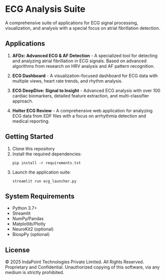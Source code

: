 # ECG Analysis Suite

A comprehensive suite of applications for ECG signal processing, visualization, and analysis with a special focus on atrial fibrillation detection.

## Applications

1. **AFDx: Advanced ECG & AF Detection** - A specialized tool for detecting and analyzing atrial fibrillation in ECG signals. Based on advanced algorithms from research on HRV analysis and AF pattern recognition.

2. **ECG Dashboard** - A visualization-focused dashboard for ECG data with multiple views, heart rate trends, and rhythm analysis.

3. **ECG DeepDive: Signal to Insight** - Advanced ECG analysis with over 100 cardiac biomarkers, detailed feature extraction, and multi-classifier approach.

4. **Holter ECG Review** - A comprehensive web application for analyzing ECG data from EDF files with a focus on arrhythmia detection and medical reporting.

## Getting Started

1. Clone this repository
2. Install the required dependencies:
   ```
   pip install -r requirements.txt
   ```
3. Launch the application suite:
   ```
   streamlit run ecg_launcher.py
   ```

## System Requirements

- Python 3.7+
- Streamlit
- NumPy/Pandas
- Matplotlib/Plotly
- NeuroKit2 (optional)
- BiospPy (optional)

## License

© 2025 IndaPoint Technologies Private Limited. All Rights Reserved.
Proprietary and Confidential. Unauthorized copying of this software, via any medium is strictly prohibited.
